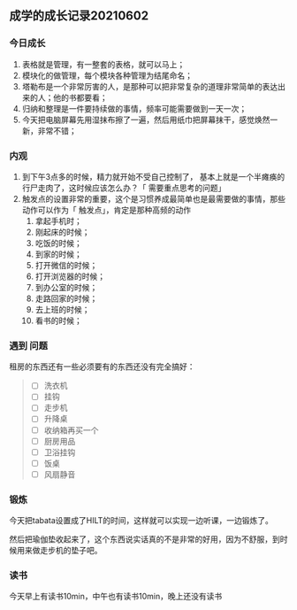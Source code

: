 ## 成学的成长记录20210602

### 今日成长

1. 表格就是管理，有一整套的表格，就可以马上；
2. 模块化的做管理，每个模块各种管理为结尾命名；
3. 塔勒布是一个非常厉害的人，是那种可以把非常复杂的道理非常简单的表达出来的人；他的书都要看；
4. 归纳和整理是一件要持续做的事情，频率可能需要做到一天一次；
5. 今天把电脑屏幕先用湿抹布擦了一遍，然后用纸巾把屏幕抹干，感觉焕然一新，非常不错；

### 内观

1. 到下午3点多的时候，精力就开始不受自己控制了， 基本上就是一个半瘫痪的行尸走肉了，这时候应该怎么办？「 需要重点思考的问题」
2. 触发点的设置非常的重要，这个是习惯养成最简单也是最需要做的事情，那些动作可以作为「 触发点」，肯定是那种高频的动作
   1. 拿起手机时；
   2. 刚起床的时候；
   3. 吃饭的时候；
   4. 到家的时候；
   5. 打开微信的时候；
   6. 打开浏览器的时候；
   7. 到办公室的时候；
   8. 走路回家的时候；
   9. 去上班的时候；
   10. 看书的时候；

### 遇到 问题

租房的东西还有一些必须要有的东西还没有完全搞好：

> - [ ] 洗衣机
> - [ ] 挂钩
> - [ ] 走步机
> - [ ] 升降桌
> - [ ] 收纳箱再买一个
> - [ ] 厨房用品
> - [ ] 卫浴挂钩
> - [ ] 饭桌
> - [ ] 风扇静音

### 锻炼

今天把tabata设置成了HILT的时间，这样就可以实现一边听课，一边锻炼了。

然后把瑜伽垫收起来了，这个东西说实话真的不是非常的好用，因为不舒服，到时候用来做走步机的垫子吧。

### 读书

今天早上有读书10min，中午也有读书10min，晚上还没有读书